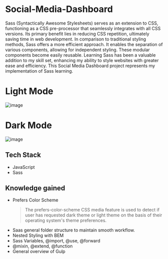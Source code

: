 # Social-Media-Dashboard
Sass (Syntactically Awesome Stylesheets) serves as an extension to CSS, functioning as a CSS pre-processor that seamlessly integrates with all CSS versions. Its primary benefit lies in reducing CSS repetition, ultimately saving time in web development. In comparison to traditional styling methods, Sass offers a more efficient approach. It enables the separation of various components, allowing for independent styling. These modular components become easily reusable. Learning Sass has been a valuable addition to my skill set, enhancing my ability to style websites with greater ease and efficiency. This Social Media Dashboard project represents my implementation of Sass learning.


# Light Mode
![image](https://github.com/iamumesh2058/Social-Media-Dashboard/assets/101959977/8b07de7a-a9eb-4414-947e-9e77e0c52fc4)

# Dark Mode
![image](https://github.com/iamumesh2058/Social-Media-Dashboard/assets/101959977/5145d054-a8ca-4963-b046-b6b88bbbd9b8)

## Tech Stack
- JavaScript
- Sass

## Knowledge gained
- Prefers Color Scheme
  > The prefers-color-scheme CSS media feature is used to detect if user has requested dark theme or light theme on the basis of their operating system's theme preferences.
- Saas general folder structure to maintain smooth workflow.
- Nested Styling with BEM
- Sass Variables, @import, @use, @forward
- @mixin, @extend, @function
- General overview of Gulp

